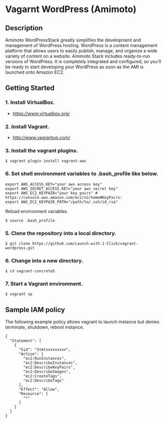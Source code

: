 # Vagarnt WordPress (Amimoto)

## Description

Amimoto WordPressStack greatly simplifies the development and management of WordPress hosting.
WordPress is a content management platform that allows users to easily publish, manage, and organize a wide variety of content on a website.
Amimoto Stack includes ready-to-run versions of WordPress. It is completely integrated and configured, so you’ll be ready to start developing your WordPress as soon as the AMI is launched onto Amazon EC2.

## Getting Started

### 1. Install VirtualBox.

 * https://www.virtualbox.org/

### 2. Install Vagrant.

 * http://www.vagrantup.com/

### 3. Install the vagrant plugins.

```
$ vagrant plugin install vagrant-aws
```

### 6. Set shell environment variables to .bash_profile like below.

```
export AWS_ACCESS_KEY="your aws access key"
export AWS_SECRET_ACCESS_KEY="your aws secret key"
export AWS_EC2_KEYPAIR="your key pairs" # https://console.aws.amazon.com/ec2/v2/home#KeyPairs:
export AWS_EC2_KEYPAIR_PATH="/path/to/.ssh/id_rsa"
```

Reload environment variables.

```
$ source .bash_profile
```

### 5. Clone the repository into a local directory.

```
$ git clone https://github.com/Launch-with-1-Click/vagrant-wordpress.git
```

### 6. Change into a new directory.

```
$ cd vagrant-concrete5
```

### 7. Start a Vagrant environment.

```
$ vagrant up
```

## Sample IAM policy

The following example policy allows vagrant to launch instance but denies terminate, shutdown, reboot instance.

```
{
  "Statement": [
    {
      "Sid": "Stmtxxxxxxxxx",
      "Action": [
        "ec2:RunInstances",
        "ec2:DescribeInstances",
        "ec2:DescribeKeyPairs",
        "ec2:DescribeImages",
        "ec2:CreateTags",
        "ec2:DescribeTags"
      ],
      "Effect": "Allow",
      "Resource": [
        "*"
      ]
    }
  ]
}
```
